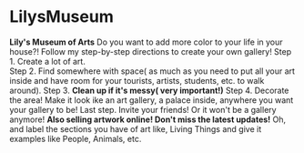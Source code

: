 # LilysMuseum
<strong>Lily's Museum of Arts</strong>
Do you want to add more color to your life in your house?! Follow my step-by-step directions to create your own gallery!
Step 1.  Create a lot of art.<br>
Step 2.  Find somewhere with space( as much as you need to put all your art inside and have room for your tourists, artists, students, etc. to walk around).
Step 3.  <strong>Clean up if it's messy( very important!)</strong>
Step 4. Decorate the area! Make it look ike an art gallery, a palace inside, anywhere you want your gallery to be!
Last step. Invite your friends! Or it won't be a gallery anymore!
<strong>            Also selling artwork online! Don't miss the latest updates!</strong>
Oh, and label the sections you have of art like, Living Things and give it examples like People, Animals, etc. 
